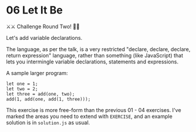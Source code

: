 06 Let It Be
============

⚔️⚔️  Challenge Round Two! 🎉🎉

Let's add variable declarations.

The language, as per the talk, is a very restricted
"declare, declare, declare, return expression" language, rather
than something (like JavaScript) that lets you intermingle variable
declarations, statements and expressions.

A sample larger program:

```
let one = 1;
let two = 2;
let three = add(one, two);
add(1, add(one, add(1, three)));
```

This exercise is more free-form than the previous 01 - 04 exercises.
I've marked the areas you need to extend with `EXERCISE`, and an
example solution is in `solution.js` as usual.
